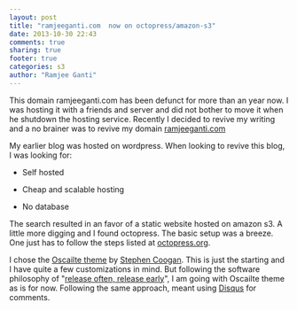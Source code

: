 ```yaml
---
layout: post
title: "ramjeeganti.com  now on octopress/amazon-s3"
date: 2013-10-30 22:43
comments: true
sharing: true
footer: true
categories: s3
author: "Ramjee Ganti"
---
```

This domain ramjeeganti.com has been defunct for more than an year now. I was hosting it with a friends and server and did not bother to move it when he shutdown the hosting service. Recently I decided to revive my writing and a no brainer was to revive my domain [ramjeeganti.com](http://www.ramjeeganti.com)
<!-- more -->
My earlier blog was hosted on wordpress. When looking to revive this blog, I was looking for:

* Self hosted

* Cheap and scalable hosting

* No database

The search resulted in an favor of a static website hosted on amazon s3. A little more digging and I found octopress. The basic setup was a breeze. One just has to follow the steps listed at [octopress.org](http://octopress.org/docs/setup/).

I chose the [Oscailte theme](http://coog.ie/blog/2013/08/18/a-new-octopress-theme/) by [Stephen Coogan](http://coog.ie/). This is just the starting and I have quite a few customizations in mind. But following the software philosophy of "[release often, release early](http://en.wikipedia.org/wiki/Release_early,_release_often)", I am going with Oscailte theme as is for now. Following the same approach, meant using [Disqus](http://disqus.com/) for comments.
